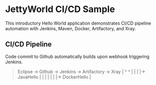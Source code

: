 JettyWorld CI/CD Sample
====================================

This introductory Hello World application demonstrates CI/CD pipeline automation with Jenkins, Maven, Docker, Artifactory, 
and Xray.

CI/CD Pipeline
-----------------------------------
Code commit to Github automatically builds upon webhook triggering Jenkins.  

> Eclipse -> Github -> Jenkins -> Artifactory -> Xray 
>                        |             ^ ^
>                        |             | |
>                        |-> JavaHello | |
>                        |               |
>                        |               |
>                        |-> DockerHello |
                       